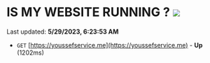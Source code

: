 # IS MY WEBSITE RUNNING ? [![](https://img.shields.io/static/v1?label=Sponsor&message=%E2%9D%A4&logo=GitHub&color=%23fe8e86)](https://github.com/sponsors/<username>)

Last updated: **5/29/2023, 6:23:53 AM**

- `GET` [https://youssefservice.me](https://youssefservice.me) - **Up** (1202ms)
